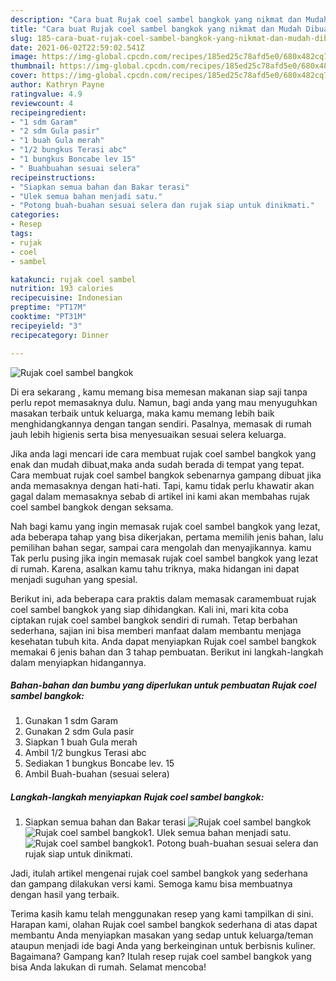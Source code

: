 ```yaml
---
description: "Cara buat Rujak coel sambel bangkok yang nikmat dan Mudah Dibuat"
title: "Cara buat Rujak coel sambel bangkok yang nikmat dan Mudah Dibuat"
slug: 185-cara-buat-rujak-coel-sambel-bangkok-yang-nikmat-dan-mudah-dibuat
date: 2021-06-02T22:59:02.541Z
image: https://img-global.cpcdn.com/recipes/185ed25c78afd5e0/680x482cq70/rujak-coel-sambel-bangkok-foto-resep-utama.jpg
thumbnail: https://img-global.cpcdn.com/recipes/185ed25c78afd5e0/680x482cq70/rujak-coel-sambel-bangkok-foto-resep-utama.jpg
cover: https://img-global.cpcdn.com/recipes/185ed25c78afd5e0/680x482cq70/rujak-coel-sambel-bangkok-foto-resep-utama.jpg
author: Kathryn Payne
ratingvalue: 4.9
reviewcount: 4
recipeingredient:
- "1 sdm Garam"
- "2 sdm Gula pasir"
- "1 buah Gula merah"
- "1/2 bungkus Terasi abc"
- "1 bungkus Boncabe lev 15"
- " Buahbuahan sesuai selera"
recipeinstructions:
- "Siapkan semua bahan dan Bakar terasi"
- "Ulek semua bahan menjadi satu."
- "Potong buah-buahan sesuai selera dan rujak siap untuk dinikmati."
categories:
- Resep
tags:
- rujak
- coel
- sambel

katakunci: rujak coel sambel 
nutrition: 193 calories
recipecuisine: Indonesian
preptime: "PT17M"
cooktime: "PT31M"
recipeyield: "3"
recipecategory: Dinner

---
```



![Rujak coel sambel bangkok](https://img-global.cpcdn.com/recipes/185ed25c78afd5e0/680x482cq70/rujak-coel-sambel-bangkok-foto-resep-utama.jpg)

Di era  sekarang , kamu memang bisa memesan makanan siap saji tanpa perlu repot memasaknya dulu. Namun, bagi anda yang mau menyuguhkan masakan terbaik untuk keluarga, maka kamu memang lebih baik menghidangkannya dengan tangan sendiri. Pasalnya, memasak di rumah jauh lebih higienis serta bisa menyesuaikan sesuai selera keluarga.

Jika anda lagi mencari ide cara membuat rujak coel sambel bangkok yang enak dan mudah dibuat,maka anda sudah berada di tempat yang tepat. Cara membuat rujak coel sambel bangkok  sebenarnya gampang dibuat jika anda memasaknya dengan hati-hati. Tapi, kamu tidak perlu khawatir akan gagal dalam memasaknya 
sebab di artikel ini kami akan membahas rujak coel sambel bangkok dengan seksama.  



Nah bagi kamu yang ingin memasak rujak coel sambel bangkok yang lezat, ada beberapa tahap yang bisa dikerjakan, pertama memilih jenis bahan, lalu pemilihan bahan segar, sampai cara mengolah dan menyajikannya. kamu Tak perlu pusing jika ingin memasak rujak coel sambel bangkok yang lezat di rumah. Karena, asalkan kamu  tahu triknya, maka hidangan ini dapat menjadi suguhan yang spesial.

Berikut ini, ada beberapa cara praktis  dalam memasak caramembuat rujak coel sambel bangkok yang siap dihidangkan. Kali ini, mari kita coba ciptakan rujak coel sambel bangkok sendiri di rumah. Tetap berbahan sederhana, sajian ini bisa memberi manfaat dalam membantu menjaga kesehatan tubuh kita. Anda dapat menyiapkan Rujak coel sambel bangkok memakai 6 jenis bahan dan 3 tahap pembuatan. Berikut ini langkah-langkah dalam menyiapkan hidangannya.

<!--inarticleads1-->

##### Bahan-bahan dan bumbu yang diperlukan untuk pembuatan Rujak coel sambel bangkok:

1. Gunakan 1 sdm Garam
1. Gunakan 2 sdm Gula pasir
1. Siapkan 1 buah Gula merah
1. Ambil 1/2 bungkus Terasi abc
1. Sediakan 1 bungkus Boncabe lev. 15
1. Ambil  Buah-buahan (sesuai selera)




<!--inarticleads2-->

##### Langkah-langkah menyiapkan Rujak coel sambel bangkok:

1. Siapkan semua bahan dan Bakar terasi
<img src="https://img-global.cpcdn.com/steps/4c8b64867d43b2a5/160x128cq70/rujak-coel-sambel-bangkok-langkah-memasak-1-foto.jpg" alt="Rujak coel sambel bangkok"><img src="https://img-global.cpcdn.com/steps/17750faed25e8aa8/160x128cq70/rujak-coel-sambel-bangkok-langkah-memasak-1-foto.jpg" alt="Rujak coel sambel bangkok">1. Ulek semua bahan menjadi satu.
<img src="https://img-global.cpcdn.com/steps/7cdbcf09d83715e5/160x128cq70/rujak-coel-sambel-bangkok-langkah-memasak-2-foto.jpg" alt="Rujak coel sambel bangkok">1. Potong buah-buahan sesuai selera dan rujak siap untuk dinikmati.




Jadi, itulah artikel mengenai  rujak coel sambel bangkok  yang sederhana dan gampang dilakukan versi kami. Semoga kamu bisa membuatnya dengan hasil yang terbaik. 

Terima kasih kamu telah menggunakan resep yang kami tampilkan di sini. Harapan kami, olahan  Rujak coel sambel bangkok sederhana di atas dapat membantu Anda menyiapkan masakan yang sedap untuk keluarga/teman ataupun menjadi ide bagi Anda yang berkeinginan untuk berbisnis kuliner. Bagaimana? Gampang kan? Itulah resep rujak coel sambel bangkok yang bisa Anda lakukan di rumah. Selamat mencoba!

